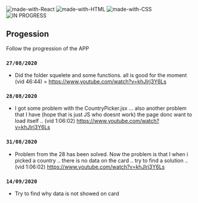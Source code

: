 ![made-with-React](https://img.shields.io/badge/Made%20with-REACT-1f425f.svg)
![made-with-HTML](https://img.shields.io/badge/Made%20with-HTML-1f425f.svg)
![made-with-CSS](https://img.shields.io/badge/Made%20with-CSS-1f425f.svg)
![IN PROGRESS](https://img.shields.io/badge/PROJECT-IN%20PROGRESS-yellow)

## Progession

Follow the progression of the APP

### `27/08/2020`

- Did the folder squelete and some  functions. all is good for the moment (vid 46:44) = https://www.youtube.com/watch?v=khJlrj3Y6Ls

### `28/08/2020`

- I got some problem with the CountryPicker.jsx ... also another problem that I have (hope that is just JS who doesnt work) the page donc want to load itself .. (vid 1:06:02) https://www.youtube.com/watch?v=khJlrj3Y6Ls

### `31/08/2020`

- Problem from the 28 has been solved. Now the problem is that I when i picked a country .. there is no data on the card .. try to find a solution .. (vid 1:06:02) https://www.youtube.com/watch?v=khJlrj3Y6Ls

### `14/09/2020`

- Try to find why data is not showed on card 






